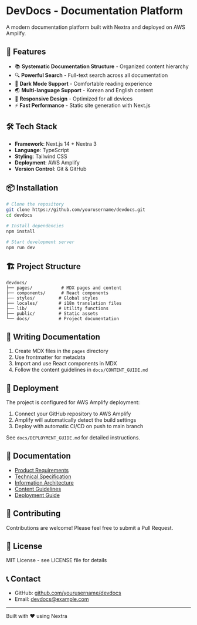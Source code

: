 # DevDocs - Documentation Platform

A modern documentation platform built with Nextra and deployed on AWS Amplify.

## 🚀 Features

- 📚 **Systematic Documentation Structure** - Organized content hierarchy
- 🔍 **Powerful Search** - Full-text search across all documentation
- 🌙 **Dark Mode Support** - Comfortable reading experience
- 🌏 **Multi-language Support** - Korean and English content
- 📱 **Responsive Design** - Optimized for all devices
- ⚡ **Fast Performance** - Static site generation with Next.js

## 🛠️ Tech Stack

- **Framework**: Next.js 14 + Nextra 3
- **Language**: TypeScript
- **Styling**: Tailwind CSS
- **Deployment**: AWS Amplify
- **Version Control**: Git & GitHub

## 📦 Installation

```bash
# Clone the repository
git clone https://github.com/yourusername/devdocs.git
cd devdocs

# Install dependencies
npm install

# Start development server
npm run dev
```

## 🏗️ Project Structure

```
devdocs/
├── pages/           # MDX pages and content
├── components/      # React components
├── styles/         # Global styles
├── locales/        # i18n translation files
├── lib/            # Utility functions
├── public/         # Static assets
└── docs/           # Project documentation
```

## 📝 Writing Documentation

1. Create MDX files in the `pages` directory
2. Use frontmatter for metadata
3. Import and use React components in MDX
4. Follow the content guidelines in `docs/CONTENT_GUIDE.md`

## 🚀 Deployment

The project is configured for AWS Amplify deployment:

1. Connect your GitHub repository to AWS Amplify
2. Amplify will automatically detect the build settings
3. Deploy with automatic CI/CD on push to main branch

See `docs/DEPLOYMENT_GUIDE.md` for detailed instructions.

## 📄 Documentation

- [Product Requirements](docs/PRD.md)
- [Technical Specification](docs/TECH_SPEC.md)
- [Information Architecture](docs/INFORMATION_ARCHITECTURE.md)
- [Content Guidelines](docs/CONTENT_GUIDE.md)
- [Deployment Guide](docs/DEPLOYMENT_GUIDE.md)

## 🤝 Contributing

Contributions are welcome! Please feel free to submit a Pull Request.

## 📜 License

MIT License - see LICENSE file for details

## 📞 Contact

- GitHub: [github.com/yourusername/devdocs](https://github.com/yourusername/devdocs)
- Email: devdocs@example.com

---

Built with ❤️ using Nextra